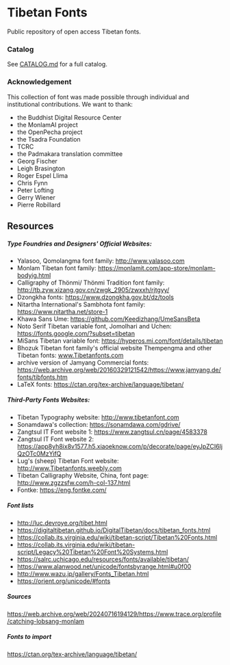 # Tibetan Fonts

Public repository of open access Tibetan fonts.

### Catalog

See [CATALOG.md](CATALOG.md) for a full catalog.

### Acknowledgement

This collection of font was made possible through individual and institutional contributions. We want to thank:
- the Buddhist Digital Resource Center
- the MonlamAI project
- the OpenPecha project
- the Tsadra Foundation
- TCRC
- the Padmakara translation committee
- Georg Fischer
- Leigh Brasington
- Roger Espel Llima
- Chris Fynn
- Peter Lofting
- Gerry Wiener
- Pierre Robillard

## Resources

##### Type Foundries and Designers' Official Websites: 

- Yalasoo, Qomolangma font family: http://www.yalasoo.com
- Monlam Tibetan font family: https://monlamit.com/app-store/monlam-bodyig.html
- Calligraphy of Thönmi/ Thönmi Tradition font family: http://tb.zyw.xizang.gov.cn/zwgk_2905/zwxxh/rjtgyy/
- Dzongkha fonts: https://www.dzongkha.gov.bt/dz/tools
- Nitartha International's Sambhota font family: https://www.nitartha.net/store-1
- Khawa Sans Ume: https://github.com/Keedizhang/UmeSansBeta
- Noto Serif Tibetan variable font, Jomolhari and Uchen: https://fonts.google.com/?subset=tibetan
- MiSans Tibetan variable font: https://hyperos.mi.com/font/details/tibetan
- Bhozuk Tibetan font family's official website Thempengma and other Tibetan fonts: www.Tibetanfonts.com
- archive version of Jamyang Commercial fonts: https://web.archive.org/web/20160329121542/https://www.jamyang.de/fonts/tibfonts.htm
- LaTeX fonts: https://ctan.org/tex-archive/language/tibetan/

##### Third-Party Fonts Websites: 

- Tibetan Typography website: http://www.tibetanfont.com
- Sonamdawa's collection: https://sonamdawa.com/gdrive/
- Zangtsul IT Font website 1: https://www.zangtsul.cn/page/4583378
- Zangtsul IT Font website 2: https://app8yh8ix8v1577.h5.xiaoeknow.com/p/decorate/page/eyJpZCI6IjQzOTc0MzYifQ
- Lug's (sheep) Tibetan Font website: http://www.Tibetanfonts.weebly.com
- Tibetan Calligraphy Website, China, font page: http://www.zgzzsfw.com/h-col-137.html 
- Fontke: https://eng.fontke.com/

##### Font lists

- http://luc.devroye.org/tibet.html
- https://digitaltibetan.github.io/DigitalTibetan/docs/tibetan_fonts.html
- https://collab.its.virginia.edu/wiki/tibetan-script/Tibetan%20Fonts.html
- https://collab.its.virginia.edu/wiki/tibetan-script/Legacy%20Tibetan%20Font%20Systems.html
- https://salrc.uchicago.edu/resources/fonts/available/tibetan/
- https://www.alanwood.net/unicode/fontsbyrange.html#u0f00
- http://www.wazu.jp/gallery/Fonts_Tibetan.html
- https://orient.org/unicode/#fonts

##### Sources

https://web.archive.org/web/20240716194129/https://www.trace.org/profile/catching-lobsang-monlam

##### Fonts to import

https://ctan.org/tex-archive/language/tibetan/